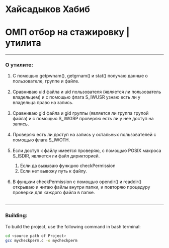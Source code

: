 

# Хайсадыков Хабиб
# ОМП отбор на стажировку | утилита

<hr>
<h3>О утилите:</h3>
<ol>
<li>С помощью getpwnam(), getgrnam() и stat() получаю данные о пользователе, группе и файле.</li>
<br>
<li>Сравниваю uid файла и uid пользователя (является ли пользователь владельцем) и с помощью флага S_IWUSR узнаю есть ли у владельца право на запись.</li>
<br>
<li>Сравниваю gid файла и gid группы (является ли группа групой файла) и с помощью S_IWGRP проверяю есть ли у нее доступ на запись.</li>
<br>
<li>Проверяю есть ли доступ на запись у остальных пользователей с помощью флага S_IWOTH.</li>
<br>
<li>Если доступ к файлу имеется проверяю, с помощью POSIX макроса S_ISDIR, является ли файл дирикторией.</li>
<ol> <li>Если да вызываю функцию checkPermission</li>
     <li>Eсли нет вывожу путь к файлу.</li> </ol>
<br>
<li> В фунцкии checkPermission с помощью opendir() и readdir() открываю и читаю файлы внутри папки, 
и повторяю процедуру проверки для каждого файла в папке.</li>
<br>
</ol>


<hr>

<h3>Building:</h3>

To build the project, use the following command in bash terminal:

```bash
cd <source path of Project>
gcc mycheckperm.c -o mycheckperm
```


